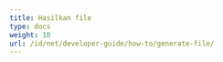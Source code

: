 ```yaml
---
title: Hasilkan file
type: docs
weight: 10
url: /id/net/developer-guide/how-to/generate-file/
---
```

